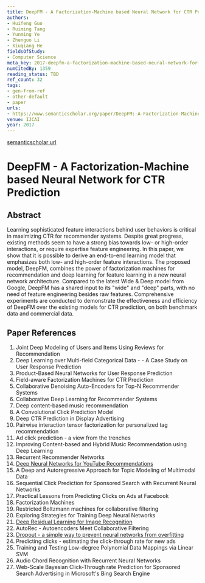 ```yaml
---
title: DeepFM - A Factorization-Machine based Neural Network for CTR Prediction
authors:
- Huifeng Guo
- Ruiming Tang
- Yunming Ye
- Zhenguo Li
- Xiuqiang He
fieldsOfStudy:
- Computer Science
meta_key: 2017-deepfm-a-factorization-machine-based-neural-network-for-ctr-prediction
numCitedBy: 1359
reading_status: TBD
ref_count: 32
tags:
- gen-from-ref
- other-default
- paper
urls:
- https://www.semanticscholar.org/paper/DeepFM:-A-Factorization-Machine-based-Neural-for-Guo-Tang/1d122a074c936fcfd95faf44608e377a9d1799c8?sort=total-citations
venue: IJCAI
year: 2017
---
```


[semanticscholar url](https://www.semanticscholar.org/paper/DeepFM:-A-Factorization-Machine-based-Neural-for-Guo-Tang/1d122a074c936fcfd95faf44608e377a9d1799c8?sort=total-citations)

# DeepFM - A Factorization-Machine based Neural Network for CTR Prediction

## Abstract

Learning sophisticated feature interactions behind user behaviors is critical in maximizing CTR for recommender systems. Despite great progress, existing methods seem to have a strong bias towards low- or high-order interactions, or require expertise feature engineering. In this paper, we show that it is possible to derive an end-to-end learning model that emphasizes both low- and high-order feature interactions. The proposed model, DeepFM, combines the power of factorization machines for recommendation and deep learning for feature learning in a new neural network architecture. Compared to the latest Wide & Deep model from Google, DeepFM has a shared input to its "wide" and "deep" parts, with no need of feature engineering besides raw features. Comprehensive experiments are conducted to demonstrate the effectiveness and efficiency of DeepFM over the existing models for CTR prediction, on both benchmark data and commercial data.

## Paper References

1. Joint Deep Modeling of Users and Items Using Reviews for Recommendation
2. Deep Learning over Multi-field Categorical Data - - A Case Study on User Response Prediction
3. Product-Based Neural Networks for User Response Prediction
4. Field-aware Factorization Machines for CTR Prediction
5. Collaborative Denoising Auto-Encoders for Top-N Recommender Systems
6. Collaborative Deep Learning for Recommender Systems
7. Deep content-based music recommendation
8. A Convolutional Click Prediction Model
9. Deep CTR Prediction in Display Advertising
10. Pairwise interaction tensor factorization for personalized tag recommendation
11. Ad click prediction - a view from the trenches
12. Improving Content-based and Hybrid Music Recommendation using Deep Learning
13. Recurrent Recommender Networks
14. [Deep Neural Networks for YouTube Recommendations](2016-deep-neural-networks-for-youtube-recommendations.md)
15. A Deep and Autoregressive Approach for Topic Modeling of Multimodal Data
16. Sequential Click Prediction for Sponsored Search with Recurrent Neural Networks
17. Practical Lessons from Predicting Clicks on Ads at Facebook
18. Factorization Machines
19. Restricted Boltzmann machines for collaborative filtering
20. Exploring Strategies for Training Deep Neural Networks
21. [Deep Residual Learning for Image Recognition](2016-deep-residual-learning-for-image-recognition.md)
22. AutoRec - Autoencoders Meet Collaborative Filtering
23. [Dropout - a simple way to prevent neural networks from overfitting](2014-dropout-a-simple-way-to-prevent-neural-networks-from-overfitting.md)
24. Predicting clicks - estimating the click-through rate for new ads
25. Training and Testing Low-degree Polynomial Data Mappings via Linear SVM
26. Audio Chord Recognition with Recurrent Neural Networks
27. Web-Scale Bayesian Click-Through rate Prediction for Sponsored Search Advertising in Microsoft's Bing Search Engine
